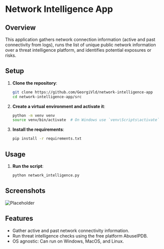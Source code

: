 # Network Intelligence App

## Overview

This application gathers network connection information (active and past connectivity from logs), runs the list of unique public network information over a threat intelligence platform, and identifies potential exposures or risks.

## Setup

1. **Clone the repository**:

   ```sh
   git clone https://github.com/GeorgiVld/network-intelligence-app
   cd network-intelligence-app/src
   ```

2. **Create a virtual environment and activate it**:

   ```sh
   python -m venv venv
   source venv/bin/activate  # On Windows use `venv\Scripts\activate`
   ```

3. **Install the requirements**:

   ```sh
   pip install -r requirements.txt
   ```

## Usage

1. **Run the script**:

   ```sh
   python network_intelligence.py
   ```

## Screenshots

![Placeholder](screenshots/placeholder.png)

## Features

- Gather active and past network connectivity information.
- Run threat intelligence checks using the free platform AbuseIPDB.
- OS agnostic: Can run on Windows, MacOS, and Linux.

